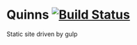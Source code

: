 # Quinns [![Build Status](https://travis-ci.org/richarcher/quinns.svg?branch=master)](https://travis-ci.org/richarcher/quinns)

Static site driven by gulp
